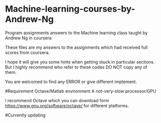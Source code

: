 # Machine-learning-courses-by-Andrew-Ng
Program assignments answers to the Machine learning class taught by Andrew Ng in coursera

These files are my answers to the assignments which had received full scores from coursera.

I hope it will give you some hints when getting stuck in particular sections. 
But I highly recommend who refer to these codes DO NOT copy any of them.

You are welcomed to find any ERROR or give different implement.


#Requirement
Octave/Matlab environment
A not-very-slow processor/GPU

I recommend Octave which you can download form https://www.gnu.org/software/octave/ for different platforms.


#Currently updating

